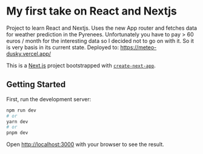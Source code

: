 # My first take on React and Nextjs

Project to learn React and Nextjs. Uses the new App router and fetches data for weather prediction in the Pyrenees.
Unfortunately you have to pay > 60 euros / month for the interesting data so I decided not to go on with it. So it is very basis in its current state.
Deployed to: https://meteo-dusky.vercel.app/


This is a [Next.js](https://nextjs.org/) project bootstrapped with [`create-next-app`](https://github.com/vercel/next.js/tree/canary/packages/create-next-app).

## Getting Started

First, run the development server:

```bash
npm run dev
# or
yarn dev
# or
pnpm dev
```

Open [http://localhost:3000](http://localhost:3000) with your browser to see the result.
